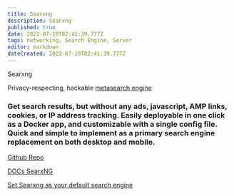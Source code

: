 ```yaml
---
title: Searxng
description: Searxng
published: true
date: 2022-07-18T02:41:39.777Z
tags: networking, Search Engine, Server
editor: markdown
dateCreated: 2022-07-18T02:41:39.777Z
---
```

Searxng

Privacy-respecting, hackable [metasearch engine](https://en.wikipedia.org/wiki/Metasearch_engine)

### Get  search results, but without any ads, javascript, AMP links, cookies, or IP address tracking. Easily deployable in one click as a Docker app, and customizable with a single config file. Quick and simple to implement as a primary search engine replacement on both desktop and mobile.

[Github Repo](https://github.com/searxng/searxng)

[DOCs SearxNG](https://docs.searxng.org/)

[Set Searxng as your default search engine](https://wiki.commsnet.org/en/Applications/Web_Applications/Search_Engines)